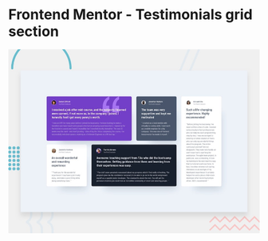 # Frontend Mentor - Testimonials grid section

![Design preview for the Testimonials grid section coding challenge](./design/desktop-preview.jpg)


